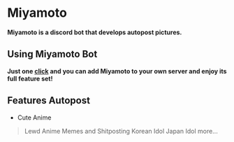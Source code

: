 # Miyamoto
**Miyamoto is a discord bot that develops autopost pictures.**

## Using Miyamoto Bot
**Just one [click](https://discordapp.com/oauth2/authorize?client_id=637282220020858902&permissions=12659727) and you can add Miyamoto to your own server and enjoy its full feature set!**

## Features Autopost
* Cute Anime
> Lewd Anime
> Memes and Shitposting
> Korean Idol
> Japan Idol
> more...

## 
